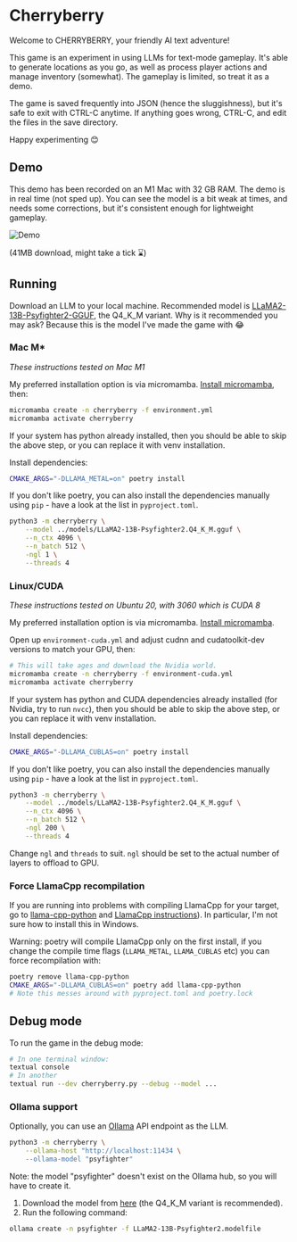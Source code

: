 # Cherryberry

Welcome to CHERRYBERRY, your friendly AI text adventure!

This game is an experiment in using LLMs for text-mode gameplay. It's able to
generate locations as you go, as well as process player actions and manage
inventory (somewhat). The gameplay is limited, so treat it as a demo.

The game is saved frequently into JSON (hence the sluggishness), but it's safe
to exit with CTRL-C anytime.  If anything goes wrong, CTRL-C, and edit the files
in the save directory. 

Happy experimenting 😊

## Demo

This demo has been recorded on an M1 Mac with 32 GB RAM. The demo is in real time (not sped up). You can see the model is a bit weak at times, and needs some corrections, but it's consistent enough for lightweight gameplay.

![Demo](demo.gif)

(41MB download, might take a tick ⌛)

## Running

Download an LLM to your local machine. Recommended model is [LLaMA2-13B-Psyfighter2-GGUF](https://huggingface.co/KoboldAI/LLaMA2-13B-Psyfighter2-GGUF), the Q4_K_M variant. Why is it recommended you may ask? Because this is the model I've made the game with 😂

### Mac M*

*These instructions tested on Mac M1*

My preferred installation option is via micromamba. [Install micromamba](https://mamba.readthedocs.io/en/latest/installation/micromamba-installation.html), then:

```bash
micromamba create -n cherryberry -f environment.yml
micromamba activate cherryberry
```

If your system has python already installed, then you should be able to skip the above step, or you can replace it with venv installation.

Install dependencies:

```bash
CMAKE_ARGS="-DLLAMA_METAL=on" poetry install
```

If you don't like poetry, you can also install the dependencies manually using `pip` - have a look at the list in `pyproject.toml`.


```bash
python3 -m cherryberry \
	--model ../models/LLaMA2-13B-Psyfighter2.Q4_K_M.gguf \
	--n_ctx 4096 \
	--n_batch 512 \
	-ngl 1 \
	--threads 4
```

### Linux/CUDA

*These instructions tested on Ubuntu 20, with 3060 which is CUDA 8*

My preferred installation option is via micromamba. [Install micromamba](https://mamba.readthedocs.io/en/latest/installation/micromamba-installation.html).

Open up `environment-cuda.yml` and adjust cudnn and cudatoolkit-dev versions to match your GPU, then:

```bash
# This will take ages and download the Nvidia world.
micromamba create -n cherryberry -f environment-cuda.yml
micromamba activate cherryberry
```

If your system has python and CUDA dependencies already installed (for Nvidia, try to run `nvcc`), then you should be able to skip the above step, or you can replace it with venv installation.

Install dependencies:

```bash
CMAKE_ARGS="-DLLAMA_CUBLAS=on" poetry install 
```

If you don't like poetry, you can also install the dependencies manually using `pip` - have a look at the list in `pyproject.toml`.

```bash
python3 -m cherryberry \
	--model ../models/LLaMA2-13B-Psyfighter2.Q4_K_M.gguf \
	--n_ctx 4096 \
	--n_batch 512 \
	-ngl 200 \
	--threads 4
```

Change `ngl` and `threads` to suit. `ngl` should be set to the actual number of layers to offload to GPU.


### Force LlamaCpp recompilation

If you are running into problems with compiling LlamaCpp for your target, go to [llama-cpp-python](https://github.com/abetlen/llama-cpp-python) and [LlamaCpp instructions](https://github.com/ggerganov/llama.cpp)). In particular, I'm not sure how to install this in Windows.

Warning: poetry will compile LlamaCpp only on the first install, if you change the compile time flags (`LLAMA_METAL`, `LLAMA_CUBLAS` etc) you can force recompilation with:

```bash
poetry remove llama-cpp-python
CMAKE_ARGS="-DLLAMA_CUBLAS=on" poetry add llama-cpp-python
# Note this messes around with pyproject.toml and poetry.lock
```

## Debug mode

To run the game in the debug mode:

```bash
# In one terminal window:
textual console
# In another
textual run --dev cherryberry.py --debug --model ...
```

### Ollama support

Optionally, you can use an [Ollama](https://ollama.com) API endpoint as the LLM.

```bash
python3 -m cherryberry \
	--ollama-host "http://localhost:11434 \
	--ollama-model "psyfighter"
```

Note: the model "psyfighter" doesn't exist on the Ollama hub, so you will have to create it.
1. Download the model from [here](https://huggingface.co/KoboldAI/LLaMA2-13B-Psyfighter2-GGUF) (the Q4_K_M variant is recommended).
2. Run the following command:

```bash
ollama create -n psyfighter -f LLaMA2-13B-Psyfighter2.modelfile
```

